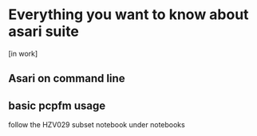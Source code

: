 # Everything you want to know about asari suite

[in work]








## Asari on command line



## basic pcpfm usage

follow the HZV029 subset notebook under notebooks


